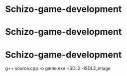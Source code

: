 # Schizo-game-development
# Schizo-game-development
# Schizo-game-development

g++ source.cpp -o game.exe -lSDL2 -lSDL2_image

